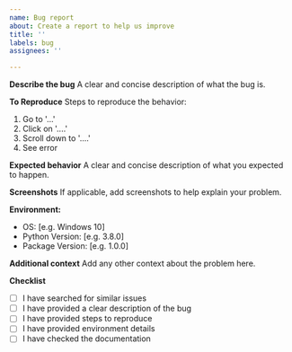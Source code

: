 ```yaml
---
name: Bug report
about: Create a report to help us improve
title: ''
labels: bug
assignees: ''

---
```


**Describe the bug**
A clear and concise description of what the bug is.

**To Reproduce**
Steps to reproduce the behavior:
1. Go to '...'
2. Click on '....'
3. Scroll down to '....'
4. See error

**Expected behavior**
A clear and concise description of what you expected to happen.

**Screenshots**
If applicable, add screenshots to help explain your problem.

**Environment:**
 - OS: [e.g. Windows 10]
 - Python Version: [e.g. 3.8.0]
 - Package Version: [e.g. 1.0.0]

**Additional context**
Add any other context about the problem here.

**Checklist**
- [ ] I have searched for similar issues
- [ ] I have provided a clear description of the bug
- [ ] I have provided steps to reproduce
- [ ] I have provided environment details
- [ ] I have checked the documentation 